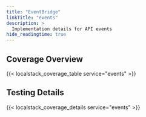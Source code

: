 ```yaml
---
title: "EventBridge"
linkTitle: "events"
description: >
  Implementation details for API events
hide_readingtime: true
---
```


## Coverage Overview

{{< localstack_coverage_table service="events" >}}

## Testing Details

{{< localstack_coverage_details service="events" >}}
